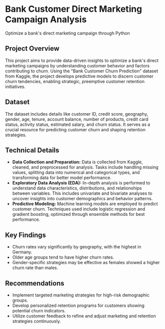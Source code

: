 # Bank Customer Direct Marketing Campaign Analysis
Optimize a bank's direct marketing campaign through Python

## Project Overview
This project aims to provide data-driven insights to optimize a bank's direct marketing campaigns by understanding customer behavior and factors contributing to churn. Using the "Bank Customer Churn Prediction" dataset from Kaggle, the project develops predictive models to discern customer churn tendencies, enabling strategic, preemptive customer retention initiatives.

## Dataset
The dataset includes details like customer ID, credit score, geography, gender, age, tenure, account balance, number of products, credit card status, activity status, estimated salary, and churn status. It serves as a crucial resource for predicting customer churn and shaping retention strategies.

## Technical Details
- **Data Collection and Preparation:** Data is collected from Kaggle, cleaned, and preprocessed for analysis. Tasks include handling missing values, splitting data into numerical and categorical types, and transforming data for better model performance.
- **Exploratory Data Analysis (EDA):** In-depth analysis is performed to understand data characteristics, distributions, and relationships between variables. This includes univariate and bivariate analyses to uncover insights into customer demographics and behavior patterns.
- **Predictive Modeling:** Machine learning models are employed to predict customer churn. Techniques used include logistic regression and gradient boosting, optimized through ensemble methods for best performance.

## Key Findings
- Churn rates vary significantly by geography, with the highest in Germany.
- Older age groups tend to have higher churn rates.
- Gender-specific strategies may be effective as females showed a higher churn rate than males.

## Recommendations
- Implement targeted marketing strategies for high-risk demographic groups.
- Develop personalized retention programs for customers showing potential churn indicators.
- Utilize customer feedback to refine and adjust marketing and retention strategies continuously.
